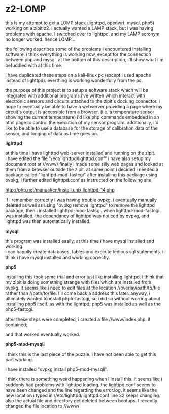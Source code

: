 # z2-LOMP
this is my attempt to get a LOMP stack (lighttpd, openwrt, mysql, php5) working on a zipit z2.
i actually wanted a LAMP stack, but i was having problems with apache.  i switched over to 
lighttpd, and my LAMP acronym no longer worked.  hence LOMP...

the following describes some of the problems i encountered installing software.  i think
everything is working now, except for the connection between php and mysql.  at the bottom of 
this description, i'll show what i'm befuddled with at this time.

i have duplicated these steps on a kali-linux pc (except i used apache instead of lighttpd).
everthing is working wonderfully from the pc.

the purpose of this project is to setup a software stack which will be integrated with 
additional programs i've written which interact with electronic sensors and circuits 
attached to the zipit's docking connector.  i hope to eventually be able to have a 
webserver providing a page where my circuit's output is accessible from a browser.
(i.e. a temperature sensor showing the current temperature)
i'd like php commands embedded in an html page to control the execution of my sensor program.
additionally, i'd like to be able to use a database for the storage of calibration data of
the sensor, and logging of data as time goes on.

****lighttpd****

at this time i have lighttpd web-server installed and running on the zipit.  
i have edited the file  "/ect/lighttpd/lighttpd.conf"
i have also setup my document root at //www/
finally i made some silly web pages and looked at them from a browser outside the zipit.
at some point i decided i needed a package called "lighttpd-mod-fastcgi"
after installing this package using ovpkg, i further edited lighttpd.conf 
as instructed on the following site
    
http://php.net/manual/en/install.unix.lighttpd-14.php
    
if i remember correctly i was having trouble ovpkg.  i eventually manually deleted as well 
as using "ovpkg remove lighttpd" to remove the lighttpd package, then i installed 
lighttpd-mod-fastcgi.  when lighttpd-mod-fastcgi was installed, the dependancy of lighttpd 
was noticed by ovpkg, and lighttpd was then automatically installed.

****mysql****

this program was installed easily.  at this time i have mysql installed and working.  
i can happily create databases, tables and execute tedious sql statements.  i think 
i have mysql installed and working correctly.

****php5****

installing this took some trial and error just like installing lighttpd.  i think that my 
zipit is doing something strange with files which are installed from ovpkg.  it seems 
like i need to edit files at the location //overlay/path/to/file rather than //path/to/file.
I'll come back a address this later. anyway, i ultimately wanted to install php5-fastcgi,
so i did so without worring about installing php5 itself. as with the lighttpd; php5 was 
installed as well as the php5-fastcgi.

after these steps were completed, i created a file //www/index.php.  it contained;

<?php phpinfo(); ?>

and that worked eventually worked.

****php5-mod-mysqli****

i think this is the last piece of the puzzle.  i have not been able to get this part working.

i have installed "ovpkg install php5-mod-mysqli".

i think there is something weird happening when I install this.  it seems like i suddenly had 
problems with lighttpd loading.  the lighttpd.conf seems to have been changed and the line 
regarding the error.log. it seems like the new location i typed in //etc/lighttpd/lighttpd.conf
line 32 keeps changing.  also the actual file and directory get deleted between bootups.
I recently changed the file location to //www/


